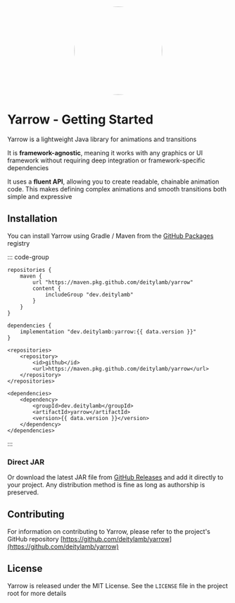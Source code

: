 <script setup>
import { data } from './version.data.js'
</script>

<center>
<img src="/assets/yarrow-white.svg" width="200px" style="border-radius: 200px; display: inline;">
</center>

# Yarrow - Getting Started

Yarrow is a lightweight Java library for animations and transitions

It is **framework-agnostic**, meaning it works with any graphics or UI framework without requiring deep integration or framework-specific dependencies

It uses a **fluent API**, allowing you to create readable, chainable animation code. This makes defining complex animations and smooth transitions both simple and expressive

## Installation

You can install Yarrow using Gradle / Maven from the [GitHub Packages](https://github.com/deitylamb/yarrow/packages) registry

::: code-group

```groovy-vue [build.gradle]
repositories {
    maven {
        url "https://maven.pkg.github.com/deitylamb/yarrow"
        content {
            includeGroup "dev.deitylamb"
        }
    }
}

dependencies {
    implementation "dev.deitylamb:yarrow:{{ data.version }}"
}
```

```xml-vue [pom.xml]
<repositories>
    <repository>
        <id>github</id>
        <url>https://maven.pkg.github.com/deitylamb/yarrow</url>
    </repository>
</repositories>

<dependencies>
    <dependency>
        <groupId>dev.deitylamb</groupId>
        <artifactId>yarrow</artifactId>
        <version>{{ data.version }}</version>
    </dependency>
</dependencies>
```

:::

### Direct JAR


Or download the latest JAR file from [GitHub Releases](https://github.com/deitylamb/yarrow/releases) and add it directly to your project. Any distribution method is fine as long as authorship is preserved.

## Contributing

For information on contributing to Yarrow, please refer to the project's GitHub repository [https://github.com/deitylamb/yarrow](https://github.com/deitylamb/yarrow)

## License

Yarrow is released under the MIT License. See the `LICENSE` file in the project root for more details
